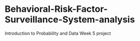 # Behavioral-Risk-Factor-Surveillance-System-analysis
Introduction to Probability and Data Week 5 project
